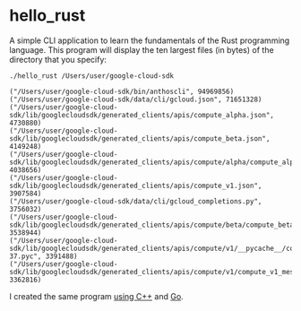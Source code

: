 # hello_rust
A simple CLI application to learn the fundamentals of the Rust programming language. This program will 
display the ten largest files (in bytes) of the directory that you specify: 

`./hello_rust /Users/user/google-cloud-sdk`

```
("/Users/user/google-cloud-sdk/bin/anthoscli", 94969856)
("/Users/user/google-cloud-sdk/data/cli/gcloud.json", 71651328)
("/Users/user/google-cloud-sdk/lib/googlecloudsdk/generated_clients/apis/compute_alpha.json", 4730880)
("/Users/user/google-cloud-sdk/lib/googlecloudsdk/generated_clients/apis/compute_beta.json", 4149248)
("/Users/user/google-cloud-sdk/lib/googlecloudsdk/generated_clients/apis/compute/alpha/compute_alpha_messages.py", 4038656)
("/Users/user/google-cloud-sdk/lib/googlecloudsdk/generated_clients/apis/compute_v1.json", 3907584)
("/Users/user/google-cloud-sdk/data/cli/gcloud_completions.py", 3756032)
("/Users/user/google-cloud-sdk/lib/googlecloudsdk/generated_clients/apis/compute/beta/compute_beta_messages.py", 3538944)
("/Users/user/google-cloud-sdk/lib/googlecloudsdk/generated_clients/apis/compute/v1/__pycache__/compute_v1_messages.cpython-37.pyc", 3391488)
("/Users/user/google-cloud-sdk/lib/googlecloudsdk/generated_clients/apis/compute/v1/compute_v1_messages.py", 3362816)
```

I created the same program [using C++](https://github.com/harr1424/cpp_filesystem_size) and [Go](https://github.com/harr1424/go_filesystem_size). 
